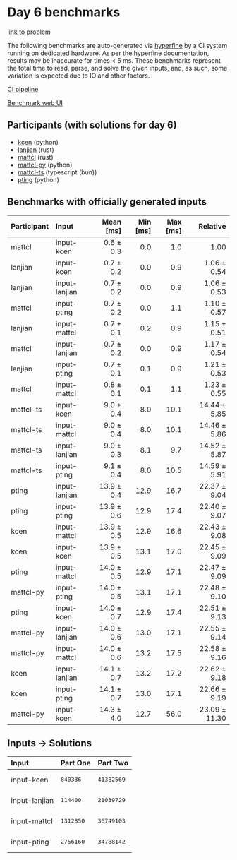# Day 6 benchmarks

[link to problem](https://adventofcode.com/2023/day/6)

The following benchmarks are auto-generated via
[hyperfine](https://github.com/sharkdp/hyperfine) by a CI system running on
dedicated hardware. As per the hyperfine documentation, results may be
inaccurate for times < 5 ms. These benchmarks represent the total time to read,
parse, and solve the given inputs, and, as such, some variation is expected due
to IO and other factors.

[CI pipeline](http://ci.papercode.net:8080/teams/main/pipelines/aoc2023)

[Benchmark web UI](https://aoc.ancalagon.black)


## Participants (with solutions for day 6)

- [kcen](https://github.com/kcen/aoc2023) (python)
- [lanjian](https://github.com/lanjian/aoc-2023) (rust)
- [mattcl](https://github.com/mattcl/aoc2023) (rust)
- [mattcl-py](https://github.com/mattcl/aoc2023-py) (python)
- [mattcl-ts](https://github.com/mattcl/aoc2023-js) (typescript (bun))
- [pting](https://github.com/pting/aoc2023) (python)


## Benchmarks with officially generated inputs

| Participant | Input | Mean [ms] | Min [ms] | Max [ms] | Relative |
|:---|:---|---:|---:|---:|---:|
| mattcl | input-kcen | 0.6 ± 0.3 | 0.0 | 1.0 | 1.00 |
| lanjian | input-kcen | 0.7 ± 0.2 | 0.0 | 0.9 | 1.06 ± 0.54 |
| lanjian | input-lanjian | 0.7 ± 0.2 | 0.0 | 0.9 | 1.06 ± 0.53 |
| mattcl | input-pting | 0.7 ± 0.2 | 0.0 | 1.1 | 1.10 ± 0.57 |
| lanjian | input-mattcl | 0.7 ± 0.1 | 0.2 | 0.9 | 1.15 ± 0.51 |
| mattcl | input-lanjian | 0.7 ± 0.2 | 0.0 | 0.9 | 1.17 ± 0.54 |
| lanjian | input-pting | 0.7 ± 0.1 | 0.1 | 0.9 | 1.21 ± 0.53 |
| mattcl | input-mattcl | 0.8 ± 0.1 | 0.1 | 1.1 | 1.23 ± 0.55 |
| mattcl-ts | input-kcen | 9.0 ± 0.4 | 8.0 | 10.1 | 14.44 ± 5.85 |
| mattcl-ts | input-mattcl | 9.0 ± 0.4 | 8.0 | 10.1 | 14.46 ± 5.86 |
| mattcl-ts | input-lanjian | 9.0 ± 0.3 | 8.1 | 9.7 | 14.52 ± 5.87 |
| mattcl-ts | input-pting | 9.1 ± 0.4 | 8.0 | 10.5 | 14.59 ± 5.91 |
| pting | input-lanjian | 13.9 ± 0.4 | 12.9 | 16.7 | 22.37 ± 9.04 |
| pting | input-pting | 13.9 ± 0.6 | 12.9 | 17.4 | 22.40 ± 9.07 |
| kcen | input-mattcl | 13.9 ± 0.5 | 12.9 | 16.6 | 22.43 ± 9.08 |
| kcen | input-kcen | 13.9 ± 0.5 | 13.1 | 17.0 | 22.45 ± 9.09 |
| pting | input-mattcl | 14.0 ± 0.5 | 12.9 | 17.1 | 22.47 ± 9.09 |
| mattcl-py | input-pting | 14.0 ± 0.5 | 13.1 | 17.1 | 22.48 ± 9.10 |
| pting | input-kcen | 14.0 ± 0.7 | 12.9 | 17.4 | 22.51 ± 9.13 |
| mattcl-py | input-lanjian | 14.0 ± 0.6 | 13.0 | 17.1 | 22.55 ± 9.14 |
| mattcl-py | input-mattcl | 14.0 ± 0.6 | 13.2 | 17.5 | 22.58 ± 9.16 |
| kcen | input-lanjian | 14.1 ± 0.7 | 13.2 | 17.2 | 22.62 ± 9.18 |
| kcen | input-pting | 14.1 ± 0.7 | 13.0 | 17.1 | 22.66 ± 9.19 |
| mattcl-py | input-kcen | 14.3 ± 4.0 | 12.7 | 56.0 | 23.09 ± 11.30 |


## Inputs -> Solutions

| Input | Part One | Part Two |
|:---|:---|:---|
|input-kcen|<pre>840336</pre>|<pre>41382569</pre>|
|input-lanjian|<pre>114400</pre>|<pre>21039729</pre>|
|input-mattcl|<pre>1312850</pre>|<pre>36749103</pre>|
|input-pting|<pre>2756160</pre>|<pre>34788142</pre>|